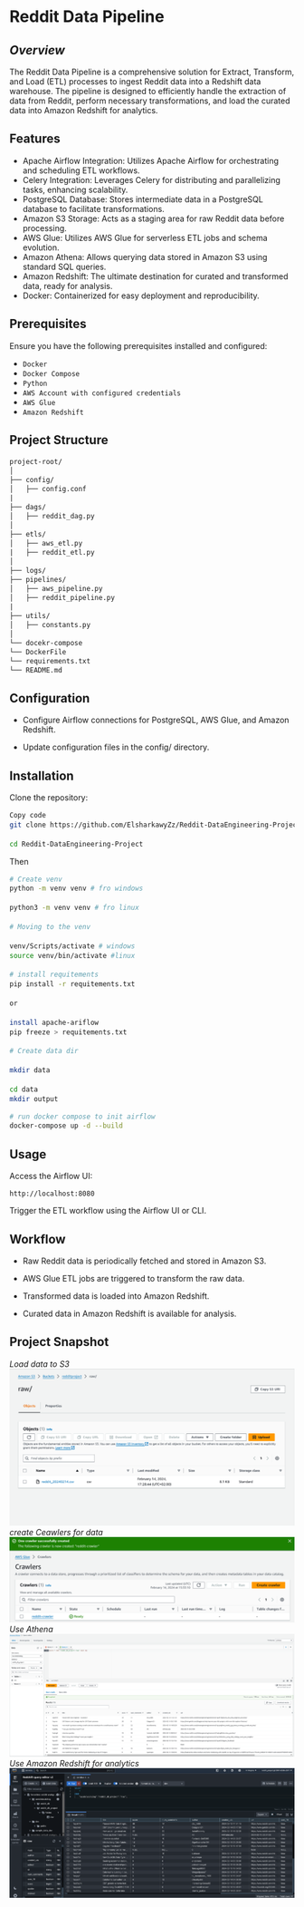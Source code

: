 # **Reddit Data Pipeline**

## *Overview*

The Reddit Data Pipeline is a comprehensive solution for Extract, Transform, and Load (ETL) processes to ingest Reddit data into a Redshift data warehouse. The pipeline is designed to efficiently handle the extraction of data from Reddit, perform necessary transformations, and load the curated data into Amazon Redshift for analytics.

## Features
* Apache Airflow Integration: Utilizes Apache Airflow for orchestrating and scheduling ETL workflows.
* Celery Integration: Leverages Celery for distributing and parallelizing tasks, enhancing scalability.
* PostgreSQL Database: Stores intermediate data in a PostgreSQL database to facilitate transformations.
* Amazon S3 Storage: Acts as a staging area for raw Reddit data before processing.
* AWS Glue: Utilizes AWS Glue for serverless ETL jobs and schema evolution.
* Amazon Athena: Allows querying data stored in Amazon S3 using standard SQL queries.
* Amazon Redshift: The ultimate destination for curated and transformed data, ready for analysis.
* Docker: Containerized for easy deployment and reproducibility.

## Prerequisites
Ensure you have the following prerequisites installed and configured:
* `Docker`
* `Docker Compose`
* `Python`
* `AWS Account with configured credentials`
* `AWS Glue`
* `Amazon Redshift`

## **Project Structure**
```
project-root/
│
├── config/
│   ├── config.conf
|
├── dags/
│   ├── reddit_dag.py
│
├── etls/
│   ├── aws_etl.py
|   ├── reddit_etl.py
│
├── logs/
├── pipelines/
│   ├── aws_pipeline.py
│   ├── reddit_pipeline.py
|
├── utils/
│   ├── constants.py
│
└── docekr-compose
└── DockerFile
└── requirements.txt
└── README.md

``````

## Configuration
* Configure Airflow connections for PostgreSQL, AWS Glue, and Amazon Redshift.

* Update configuration files in the config/ directory.

## Installation
Clone the repository:

```bash
Copy code
git clone https://github.com/ElsharkawyZz/Reddit-DataEngineering-Project.git

cd Reddit-DataEngineering-Project
```
Then 
``` bash
# Create venv 
python -m venv venv # fro windows

python3 -m venv venv # fro linux

# Moving to the venv

venv/Scripts/activate # windows
source venv/bin/activate #linux

# install requitements
pip install -r requitements.txt

or 

install apache-ariflow
pip freeze > requitements.txt

# Create data dir

mkdir data

cd data
mkdir output


``` 

``` bash
# run docker compose to init airflow
docker-compose up -d --build
```

## Usage
Access the Airflow UI:
```
http://localhost:8080
```
Trigger the ETL workflow using the Airflow UI or CLI.

## Workflow
* Raw Reddit data is periodically fetched and stored in Amazon S3.

*  AWS Glue ETL jobs are triggered to transform the raw data.

* Transformed data is loaded into Amazon Redshift.

* Curated data in Amazon Redshift is available for analysis.

## Project Snapshot
*Load data to S3*
![](<screens/Screenshot 2024-02-14 173042.png>)
*create Ceawlers for data*
![Alt text](<screens/Screenshot 2024-02-14 173319.png>)
*Use Athena*
![Alt text](<screens/Screenshot 2024-02-14 174203.png>)
*Use Amazon Redshift for analytics*
![Alt text](<screens/Screenshot 2024-02-14 174433.png>)
